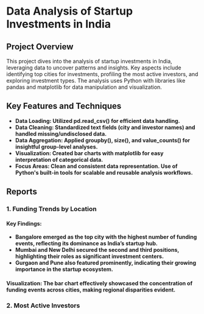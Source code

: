 # Data Analysis of Startup Investments in India
## Project Overview
This project dives into the analysis of startup investments in India, leveraging data to uncover patterns and insights. Key aspects include identifying top cities for investments, profiling the most active investors, and exploring investment types. The analysis uses Python with libraries like pandas and matplotlib for data manipulation and visualization.

## Key Features and Techniques
 - **Data Loading: Utilized pd.read_csv() for efficient data handling.**
 - **Data Cleaning: Standardized text fields (city and investor names) and handled missing/undisclosed data.**
 - **Data Aggregation: Applied groupby(), size(), and value_counts() for insightful group-level analyses.**
 - **Visualization: Created bar charts with matplotlib for easy interpretation of categorical data.**
 - **Focus Areas:
Clean and consistent data representation.
Use of Python's built-in tools for scalable and reusable analysis workflows.**

## Reports
### 1. Funding Trends by Location
  #### Key Findings:
- **Bangalore emerged as the top city with the highest number of funding events, reflecting its dominance as India’s startup hub.**
- **Mumbai and New Delhi secured the second and third positions, highlighting their roles as significant investment centers.**
- **Gurgaon and Pune also featured prominently, indicating their growing importance in the startup ecosystem.**
#### Visualization: The bar chart effectively showcased the concentration of funding events across cities, making regional disparities evident.   

### 2. Most Active Investors
